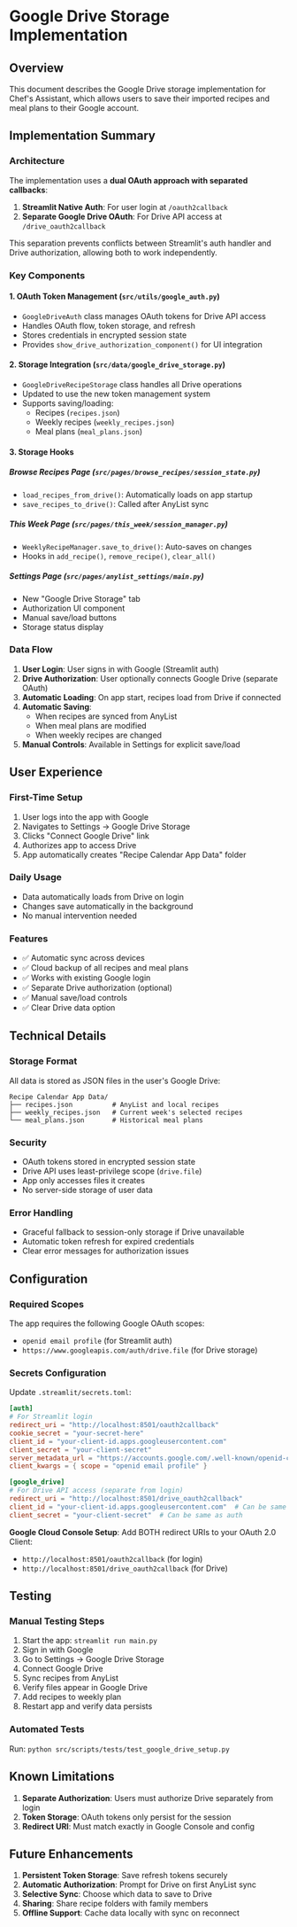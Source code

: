 # Google Drive Storage Implementation

## Overview
This document describes the Google Drive storage implementation for Chef's Assistant, which allows users to save their imported recipes and meal plans to their Google account.

## Implementation Summary

### Architecture
The implementation uses a **dual OAuth approach with separated callbacks**:
1. **Streamlit Native Auth**: For user login at `/oauth2callback`
2. **Separate Google Drive OAuth**: For Drive API access at `/drive_oauth2callback`

This separation prevents conflicts between Streamlit's auth handler and Drive authorization, allowing both to work independently.

### Key Components

#### 1. OAuth Token Management (`src/utils/google_auth.py`)
- `GoogleDriveAuth` class manages OAuth tokens for Drive API access
- Handles OAuth flow, token storage, and refresh
- Stores credentials in encrypted session state
- Provides `show_drive_authorization_component()` for UI integration

#### 2. Storage Integration (`src/data/google_drive_storage.py`)
- `GoogleDriveRecipeStorage` class handles all Drive operations
- Updated to use the new token management system
- Supports saving/loading:
  - Recipes (`recipes.json`)
  - Weekly recipes (`weekly_recipes.json`)
  - Meal plans (`meal_plans.json`)

#### 3. Storage Hooks

##### Browse Recipes Page (`src/pages/browse_recipes/session_state.py`)
- `load_recipes_from_drive()`: Automatically loads on app startup
- `save_recipes_to_drive()`: Called after AnyList sync

##### This Week Page (`src/pages/this_week/session_manager.py`)
- `WeeklyRecipeManager.save_to_drive()`: Auto-saves on changes
- Hooks in `add_recipe()`, `remove_recipe()`, `clear_all()`

##### Settings Page (`src/pages/anylist_settings/main.py`)
- New "Google Drive Storage" tab
- Authorization UI component
- Manual save/load buttons
- Storage status display

### Data Flow

1. **User Login**: User signs in with Google (Streamlit auth)
2. **Drive Authorization**: User optionally connects Google Drive (separate OAuth)
3. **Automatic Loading**: On app start, recipes load from Drive if connected
4. **Automatic Saving**: 
   - When recipes are synced from AnyList
   - When meal plans are modified
   - When weekly recipes are changed
5. **Manual Controls**: Available in Settings for explicit save/load

## User Experience

### First-Time Setup
1. User logs into the app with Google
2. Navigates to Settings → Google Drive Storage
3. Clicks "Connect Google Drive" link
4. Authorizes app to access Drive
5. App automatically creates "Recipe Calendar App Data" folder

### Daily Usage
- Data automatically loads from Drive on login
- Changes save automatically in the background
- No manual intervention needed

### Features
- ✅ Automatic sync across devices
- ✅ Cloud backup of all recipes and meal plans
- ✅ Works with existing Google login
- ✅ Separate Drive authorization (optional)
- ✅ Manual save/load controls
- ✅ Clear Drive data option

## Technical Details

### Storage Format
All data is stored as JSON files in the user's Google Drive:

```
Recipe Calendar App Data/
├── recipes.json          # AnyList and local recipes
├── weekly_recipes.json   # Current week's selected recipes
└── meal_plans.json       # Historical meal plans
```

### Security
- OAuth tokens stored in encrypted session state
- Drive API uses least-privilege scope (`drive.file`)
- App only accesses files it creates
- No server-side storage of user data

### Error Handling
- Graceful fallback to session-only storage if Drive unavailable
- Automatic token refresh for expired credentials
- Clear error messages for authorization issues

## Configuration

### Required Scopes
The app requires the following Google OAuth scopes:
- `openid email profile` (for Streamlit auth)
- `https://www.googleapis.com/auth/drive.file` (for Drive storage)

### Secrets Configuration
Update `.streamlit/secrets.toml`:
```toml
[auth]
# For Streamlit login
redirect_uri = "http://localhost:8501/oauth2callback"
cookie_secret = "your-secret-here"
client_id = "your-client-id.apps.googleusercontent.com"
client_secret = "your-client-secret"
server_metadata_url = "https://accounts.google.com/.well-known/openid-configuration"
client_kwargs = { scope = "openid email profile" }

[google_drive]
# For Drive API access (separate from login)
redirect_uri = "http://localhost:8501/drive_oauth2callback"
client_id = "your-client-id.apps.googleusercontent.com"  # Can be same as auth
client_secret = "your-client-secret"  # Can be same as auth
```

**Google Cloud Console Setup**:
Add BOTH redirect URIs to your OAuth 2.0 Client:
- `http://localhost:8501/oauth2callback` (for login)
- `http://localhost:8501/drive_oauth2callback` (for Drive)

## Testing

### Manual Testing Steps
1. Start the app: `streamlit run main.py`
2. Sign in with Google
3. Go to Settings → Google Drive Storage
4. Connect Google Drive
5. Sync recipes from AnyList
6. Verify files appear in Google Drive
7. Add recipes to weekly plan
8. Restart app and verify data persists

### Automated Tests
Run: `python src/scripts/tests/test_google_drive_setup.py`

## Known Limitations

1. **Separate Authorization**: Users must authorize Drive separately from login
2. **Token Storage**: OAuth tokens only persist for the session
3. **Redirect URI**: Must match exactly in Google Console and config

## Future Enhancements

1. **Persistent Token Storage**: Save refresh tokens securely
2. **Automatic Authorization**: Prompt for Drive on first AnyList sync
3. **Selective Sync**: Choose which data to save to Drive
4. **Sharing**: Share recipe folders with family members
5. **Offline Support**: Cache data locally with sync on reconnect